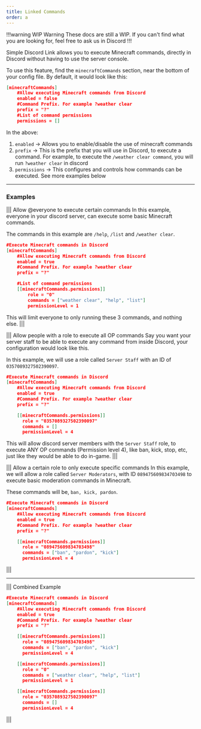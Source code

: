 ```yaml
---
title: Linked Commands
order: a
---
```

!!!warning WIP Warning
These docs are still a WIP. If you can't find what you are looking for, feel free to ask us in Discord
!!!

Simple Discord Link allows you to execute Minecraft commands, directly in Discord without having to use the server console.

To use this feature, find the `minecraftCommands` section, near the bottom of your config file. By default, it would look like this:

```json
[minecraftCommands]
    #Allow executing Minecraft commands from Discord
    enabled = false
    #Command Prefix. For example ?weather clear
    prefix = "?"
    #List of command permissions
    permissions = []
```

In the above:

1) `enabled` -> Allows you to enable/disable the use of minecraft commands
2) `prefix` -> This is the prefix that you will use in Discord, to execute a command. For example, to execute the `/weather clear command`, you will run `?weather clear` in discord
3) `permissions` -> This configures and controls how commands can be executed. See more examples below

***

### Examples

||| Allow @everyone to execute certain commands
In this example, everyone in your discord server, can execute some basic Minecraft commands.

The commands in this example are `/help`, `/list` and `/weather clear`.

```json
#Execute Minecraft commands in Discord
[minecraftCommands]
    #Allow executing Minecraft commands from Discord
    enabled = true
    #Command Prefix. For example ?weather clear
    prefix = "?"

    #List of command permissions
    [[minecraftCommands.permissions]]
        role = "0"
        commands = ["weather clear", "help", "list"]
        permissionLevel = 1
```

This will limit everyone to only running these 3 commands, and nothing else.
|||

||| Allow people with a role to execute all OP commands
Say you want your server staff to be able to execute any command from inside Discord, your configuration would look like this.

In this example, we will use a role called `Server Staff` with an ID of `0357089327502390097`.

```json
#Execute Minecraft commands in Discord
[minecraftCommands]
    #Allow executing Minecraft commands from Discord
    enabled = true
    #Command Prefix. For example ?weather clear
    prefix = "?"

    [[minecraftCommands.permissions]]
      role = "0357089327502390097"
      commands = []
      permissionLevel = 4
```

This will allow discord server members with the `Server Staff` role, to execute ANY OP commands (Permission level 4), like ban, kick, stop, etc, just like they would be able to do in-game.
|||

||| Allow a certain role to only execute specific commands
In this example, we will allow a role called `Server Moderators`, with ID `089475609834703498` to execute basic moderation commands in Minecraft.

These commands will be, `ban, kick, pardon`.

```json
#Execute Minecraft commands in Discord
[minecraftCommands]
    #Allow executing Minecraft commands from Discord
    enabled = true
    #Command Prefix. For example ?weather clear
    prefix = "?"

    [[minecraftCommands.permissions]]
      role = "089475609834703498"
      commands = ["ban", "pardon", "kick"]
      permissionLevel = 4
```
|||

***

||| Combined Example
```json
#Execute Minecraft commands in Discord
[minecraftCommands]
    #Allow executing Minecraft commands from Discord
    enabled = true
    #Command Prefix. For example ?weather clear
    prefix = "?"

    [[minecraftCommands.permissions]]
      role = "089475609834703498"
      commands = ["ban", "pardon", "kick"]
      permissionLevel = 4

    [[minecraftCommands.permissions]]
      role = "0"
      commands = ["weather clear", "help", "list"]
      permissionLevel = 1

    [[minecraftCommands.permissions]]
      role = "0357089327502390097"
      commands = []
      permissionLevel = 4
```
|||